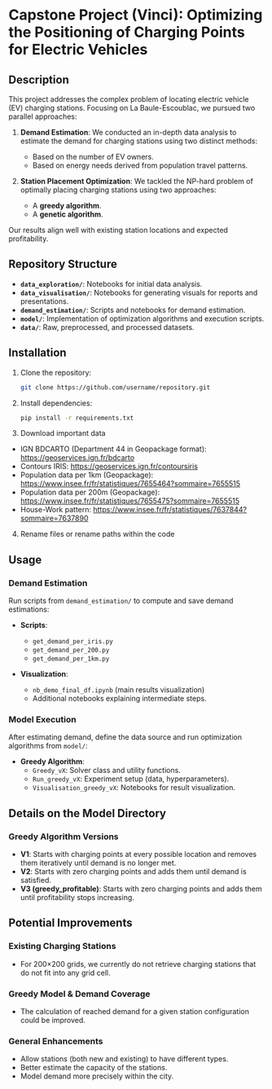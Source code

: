 # Capstone Project (Vinci): Optimizing the Positioning of Charging Points for Electric Vehicles

## Description

This project addresses the complex problem of locating electric vehicle (EV) charging stations. Focusing on La Baule-Escoublac, we pursued two parallel approaches:

1. **Demand Estimation**: We conducted an in-depth data analysis to estimate the demand for charging stations using two distinct methods:  
   - Based on the number of EV owners.  
   - Based on energy needs derived from population travel patterns.  

2. **Station Placement Optimization**: We tackled the NP-hard problem of optimally placing charging stations using two approaches:  
   - A **greedy algorithm**.  
   - A **genetic algorithm**.  

Our results align well with existing station locations and expected profitability.

## Repository Structure

- **`data_exploration/`**: Notebooks for initial data analysis.
- **`data_visualisation/`**: Notebooks for generating visuals for reports and presentations.
- **`demand_estimation/`**: Scripts and notebooks for demand estimation.
- **`model/`**: Implementation of optimization algorithms and execution scripts.
- **`data/`**: Raw, preprocessed, and processed datasets.

## Installation

1. Clone the repository:  
   ```bash
   git clone https://github.com/username/repository.git

2. Install dependencies:
   ```bash
   pip install -r requirements.txt 

3. Download important data 
- IGN BDCARTO (Department 44 in Geopackage format): https://geoservices.ign.fr/bdcarto
- Contours IRIS: https://geoservices.ign.fr/contoursiris
- Population data per 1km (Geopackage): https://www.insee.fr/fr/statistiques/7655464?sommaire=7655515 
- Population data per 200m (Geopackage): https://www.insee.fr/fr/statistiques/7655475?sommaire=7655515
- House-Work pattern: https://www.insee.fr/fr/statistiques/7637844?sommaire=7637890

4. Rename files or rename paths within the code

## Usage 

### Demand Estimation  

Run scripts from `demand_estimation/` to compute and save demand estimations:  

- **Scripts**:  
  - `get_demand_per_iris.py`  
  - `get_demand_per_200.py`  
  - `get_demand_per_1km.py`  

- **Visualization**:  
  - `nb_demo_final_df.ipynb` (main results visualization)  
  - Additional notebooks explaining intermediate steps.

### Model Execution  

After estimating demand, define the data source and run optimization algorithms from `model/`:

- **Greedy Algorithm**:  
  - `Greedy_vX`: Solver class and utility functions.  
  - `Run_greedy_vX`: Experiment setup (data, hyperparameters).  
  - `Visualisation_greedy_vX`: Notebooks for result visualization.  


## Details on the Model Directory

### Greedy Algorithm Versions  

- **V1**: Starts with charging points at every possible location and removes them iteratively until demand is no longer met.  
- **V2**: Starts with zero charging points and adds them until demand is satisfied.  
- **V3 (greedy_profitable)**: Starts with zero charging points and adds them until profitability stops increasing.  

## Potential Improvements

### **Existing Charging Stations**
- For 200×200 grids, we currently do not retrieve charging stations that do not fit into any grid cell.

### **Greedy Model & Demand Coverage**
- The calculation of reached demand for a given station configuration could be improved.

### **General Enhancements**
- Allow stations (both new and existing) to have different types.
- Better estimate the capacity of the stations.  
- Model demand more precisely within the city.